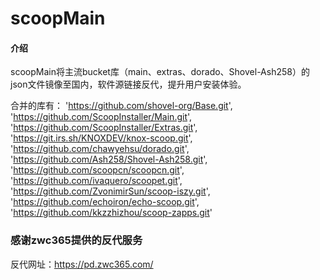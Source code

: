 # scoopMain

#### 介绍
scoopMain将主流bucket库（main、extras、dorado、Shovel-Ash258）的json文件镜像至国内，软件源链接反代，提升用户安装体验。

合并的库有：
    'https://github.com/shovel-org/Base.git',
    'https://github.com/ScoopInstaller/Main.git',
    'https://github.com/ScoopInstaller/Extras.git',
    'https://git.irs.sh/KNOXDEV/knox-scoop.git',
    'https://github.com/chawyehsu/dorado.git',
    'https://github.com/Ash258/Shovel-Ash258.git',
    'https://github.com/scoopcn/scoopcn.git',
    'https://github.com/ivaquero/scoopet.git',
    'https://github.com/ZvonimirSun/scoop-iszy.git',
    'https://github.com/echoiron/echo-scoop.git',
    'https://github.com/kkzzhizhou/scoop-zapps.git'

### 感谢zwc365提供的反代服务
反代网址：https://pd.zwc365.com/
